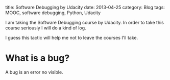 title: Software Debugging by Udacity
date: 2013-04-25
category: Blog
tags: MOOC, software debugging, Python, Udacity

I am taking the Software Debugging course by Udacity. In order to take this
course seriously I will do a kind of log.

I guess this tactic will help me not to leave the courses I'll take. 

# What is a bug?

A bug is an error no visible. 

